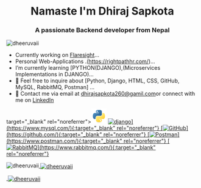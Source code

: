 <h1 align="center"> Namaste I'm Dhiraj Sapkota <h3 align="center">A passionate Backend developer from Nepal
</h1

<p align="left"> <img src="https://komarev.com/ghpvc/?username=dheeruvaii&label=Profile%20views&color=0e75b6&style=flat" alt="dheeruvaii" /> </p>

-  Currently working on [Flaresight](https://enterleaf.com/)...
-  Personal Web-Applications .(https://rightpathhr.com/)...
-  I’m currently learning [PYTHON(DJANGO),(Microservices Implementations in DJANGO)...
-  💬 Feel free to inquire about [Python, Django, HTML, CSS, GitHub, MySQL, RabbitMQ, Postman] ...
-  📧 Contact me via email at [dhirajsapkota260@gamil.com](mailto:dhirajsapkota260@gmail.com)or connect with me on  [LinkedIn](https://www.linkedin.com/in/dhiraj-sapkota/)

<p> target="_blank" rel="noreferrer"><img src="https://raw.githubusercontent.com/devicons/devicon/master/icons/python/python-original.svg" alt="python" width="40" height="40"/> </a> <a href="https://pytorch.org/" target="_blank" rel="noreferrer"> <img src="https://cdn.worldvectorlogo.com/logos/django.svg" alt="django" width="40" height="40"
[<img src="https://example.com/mysql_image.png" alt="MySQL" width="40" height="40"/>](https://www.mysql.com/){:target="_blank" rel="noreferrer"}
[<img src="https://example.com/github_image.png" alt="GitHub" width="40" height="40"/>](https://github.com/){:target="_blank" rel="noreferrer"}
[<img src="https://example.com/postman_image.png" alt="Postman" width="40" height="40"/>](https://www.postman.com/){:target="_blank" rel="noreferrer"}
[<img src="https://example.com/rabbitmq_image.png" alt="RabbitMQ" width="40" height="40"/>](https://www.rabbitmq.com/){:target="_blank" rel="noreferrer"}
</p>

<p><img align="left" src="https://github-readme-stats.vercel.app/api/top-langs?username=dheeruvaii&show_icons=true&locale=en&layout=compact" alt="dheeruvaii" /></p>
<p>&nbsp;<img align="center" src="https://github-readme-stats.vercel.app/api?username=dheeruvaii&show_icons=true&locale=en" alt="dheeruvaii" /></p>

<p>&nbsp;<img align="center" src="https://github-readme-streak-stats.herokuapp.com/?user=dheeruvaii&" alt="dheeruvaii" /></p>

